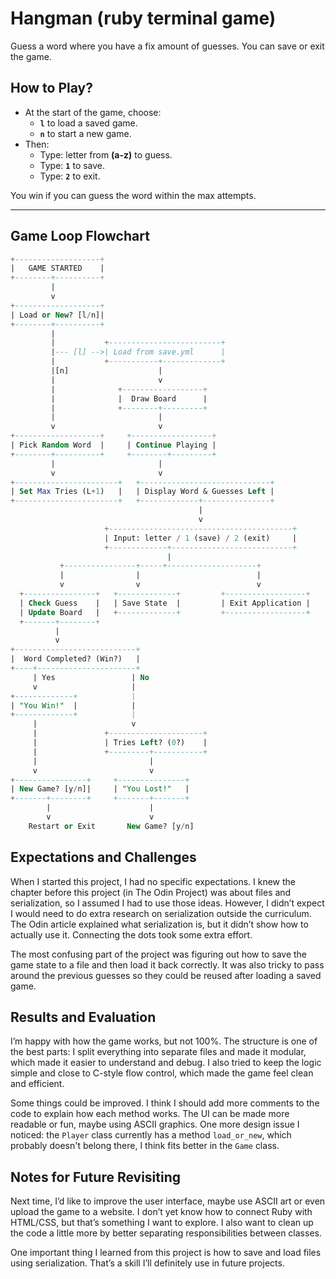 # Hangman (ruby terminal game)

Guess a word where you have a fix amount of guesses. You can save or exit the game.

## How to Play?

- At the start of the game, choose:
  - **`l`** to load a saved game.
  - **`n`** to start a new game.
- Then:
  - Type: letter from **(a-z)** to guess.
  - Type: **`1`** to save.
  - Type: **`2`** to exit.

You win if you can guess the word within the max attempts.

---

## Game Loop Flowchart

```sql
+-------------------+
|   GAME STARTED    |
+--------+----------+
         |
         v
+-------------------+
| Load or New? [l/n]|
+--------+----------+
         |
         |           +-------------------------+
         |--- [l] -->| Load from save.yml      |
         |           +-----------+-------------+
         |[n]                    |
         |                       v
         |              +------------------+
         |              |  Draw Board      |
         |              +--------+---------+
         |                       |
         v                       v
+-------------------+     +------------------+
| Pick Random Word  |     | Continue Playing |
+--------+----------+     +--------+---------+
         |                       |
         v                       v
+-----------------------+   +-----------------------------+
| Set Max Tries (L+1)   |   | Display Word & Guesses Left |
+-----------------------+   +-------------+---------------+
                                          |
                                          v
                     +-----------------------------------------+
                     | Input: letter / 1 (save) / 2 (exit)     |
                     +-------------+---------------------------+
                                   |
           +----------------+-----+--------------------+
           |                |                          |
           v                v                          v
  +----------------+   +-------------+         +------------------+
  | Check Guess    |   | Save State  |         | Exit Application |
  | Update Board   |   +-------------+         +------------------+
  +-------+--------+
          |
          v
+---------------------------+
|  Word Completed? (Win?)   |
+----+----------------------+
     | Yes                 | No
     v                     |
+-------------+            |
| "You Win!"  |            |
+-------------+            |
     |                     v
     |               +---------------------+
     |               | Tries Left? (0?)    |
     |               +---------+-----------+
     |                         |
     v                         v
+----------------+     +---------------+
| New Game? [y/n]|     | "You Lost!"   |
+-------+--------+     +-------+-------+
        |                      |
        v                      v
    Restart or Exit       New Game? [y/n]

```

## Expectations and Challenges

When I started this project, I had no specific expectations. I knew the chapter before this project (in The Odin Project) was about files and serialization, so I assumed I had to use those ideas. However, I didn’t expect I would need to do extra research on serialization outside the curriculum. The Odin article explained what serialization is, but it didn’t show how to actually use it. Connecting the dots took some extra effort.

The most confusing part of the project was figuring out how to save the game state to a file and then load it back correctly. It was also tricky to pass around the previous guesses so they could be reused after loading a saved game.

## Results and Evaluation

I’m happy with how the game works, but not 100%. The structure is one of the best parts: I split everything into separate files and made it modular, which made it easier to understand and debug. I also tried to keep the logic simple and close to C-style flow control, which made the game feel clean and efficient.

Some things could be improved. I think I should add more comments to the code to explain how each method works. The UI can be made more readable or fun, maybe using ASCII graphics. One more design issue I noticed: the `Player` class currently has a method `load_or_new`, which probably doesn't belong there, I think fits better in the `Game` class.

## Notes for Future Revisiting

Next time, I’d like to improve the user interface, maybe use ASCII art or even upload the game to a website. I don’t yet know how to connect Ruby with HTML/CSS, but that’s something I want to explore. I also want to clean up the code a little more by better separating responsibilities between classes.

One important thing I learned from this project is how to save and load files using serialization. That’s a skill I’ll definitely use in future projects.
